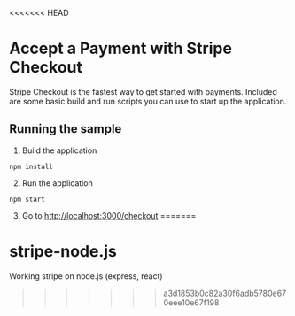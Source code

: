 <<<<<<< HEAD
# Accept a Payment with Stripe Checkout

Stripe Checkout is the fastest way to get started with payments. Included are some basic build and run scripts you can use to start up the application.

## Running the sample

1. Build the application

~~~
npm install
~~~

2. Run the application

~~~
npm start
~~~

3. Go to [http://localhost:3000/checkout](http://localhost:3000/checkout)
=======
# stripe-node.js
Working stripe on node.js (express, react)
>>>>>>> a3d1853b0c82a30f6adb5780e670eee10e67f198
